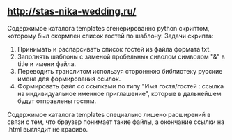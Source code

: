 ## http://stas-nika-wedding.ru/

Содержимое каталога templates сгенерированно python скриптом, которому был скормлен список гостей по шаблону.
Задачи скрипта:
  1. Принимать и распарсивать список гостей из файла формата txt.
  2. Заполнять шаблоны с заменой пробельных сиволом символом "&" в title и имени файла.
  3. Переводить транслитом используя стороннюю библиотеку русские имена для формирования ссылок.
  4. Формировать файл со ссылками по типу "Имя гостя/гостей : ссылка на индивидуальное именное приглашение", 
  которые в дальнейшем будут отправлены гостям.
  
Содержимое каталога templates специально лишено расширений в связи с тем, 
что браузер понимает такие файлы, а окончание ссылки на .html выглядит не красиво.
